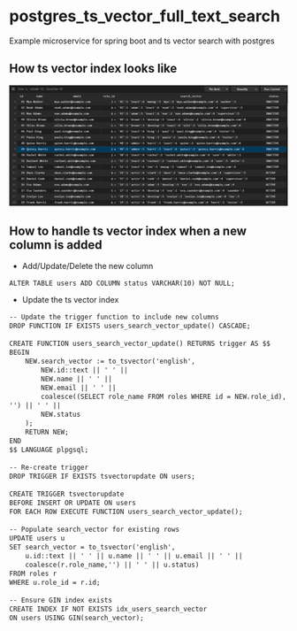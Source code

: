 # postgres_ts_vector_full_text_search
Example microservice for spring boot and ts vector search with postgres

## How ts vector index looks like
![users_db.png](users_db.png)

## How to handle ts vector index when a new column is added

- Add/Update/Delete the new column
```shell
ALTER TABLE users ADD COLUMN status VARCHAR(10) NOT NULL;
```
- Update the ts vector index
```shell
-- Update the trigger function to include new columns
DROP FUNCTION IF EXISTS users_search_vector_update() CASCADE;

CREATE FUNCTION users_search_vector_update() RETURNS trigger AS $$
BEGIN
    NEW.search_vector := to_tsvector('english',
        NEW.id::text || ' ' ||
        NEW.name || ' ' ||
        NEW.email || ' ' ||
        coalesce((SELECT role_name FROM roles WHERE id = NEW.role_id), '') || ' ' ||
        NEW.status
    );
    RETURN NEW;
END
$$ LANGUAGE plpgsql;

-- Re-create trigger
DROP TRIGGER IF EXISTS tsvectorupdate ON users;

CREATE TRIGGER tsvectorupdate
BEFORE INSERT OR UPDATE ON users
FOR EACH ROW EXECUTE FUNCTION users_search_vector_update();

-- Populate search_vector for existing rows
UPDATE users u
SET search_vector = to_tsvector('english',
    u.id::text || ' ' || u.name || ' ' || u.email || ' ' ||
    coalesce(r.role_name,'') || ' ' || u.status)
FROM roles r
WHERE u.role_id = r.id;

-- Ensure GIN index exists
CREATE INDEX IF NOT EXISTS idx_users_search_vector
ON users USING GIN(search_vector);
```